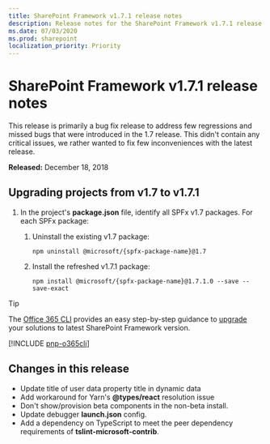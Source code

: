 ```yaml
---
title: SharePoint Framework v1.7.1 release notes
description: Release notes for the SharePoint Framework v1.7.1 release
ms.date: 07/03/2020
ms.prod: sharepoint
localization_priority: Priority
---
```

# SharePoint Framework v1.7.1 release notes

This release is primarily a bug fix release to address few regressions and missed bugs that were introduced in the 1.7 release. This didn't contain any critical issues, we rather wanted to fix few inconveniences with the latest release.

**Released:** December 18, 2018

## Upgrading projects from v1.7 to v1.7.1

1. In the project's **package.json** file, identify all SPFx v1.7 packages. For each SPFx package:
    1. Uninstall the existing v1.7 package:

        ```console
        npm uninstall @microsoft/{spfx-package-name}@1.7
        ```

    1. Install the refreshed v1.7.1 package:

        ```console
        npm install @microsoft/{spfx-package-name}@1.7.1.0 --save --save-exact
        ```

> [!TIP]
> The [Office 365 CLI](https://aka.ms/o365cli) provides an easy step-by-step guidance to [upgrade](https://pnp.github.io/office365-cli/cmd/spfx/project/project-upgrade/) your solutions to latest SharePoint Framework version.

[!INCLUDE [pnp-o365cli](../../includes/snippets/open-source/pnp-o365cli.md)]

## Changes in this release

- Update title of user data property title in dynamic data
- Add workaround for Yarn's **@types/react** resolution issue
- Don't show/provision beta components in the non-beta install.
- Update debugger **launch.json** config.
- Add a dependency on TypeScript to meet the peer dependency requirements of **tslint-microsoft-contrib**.

